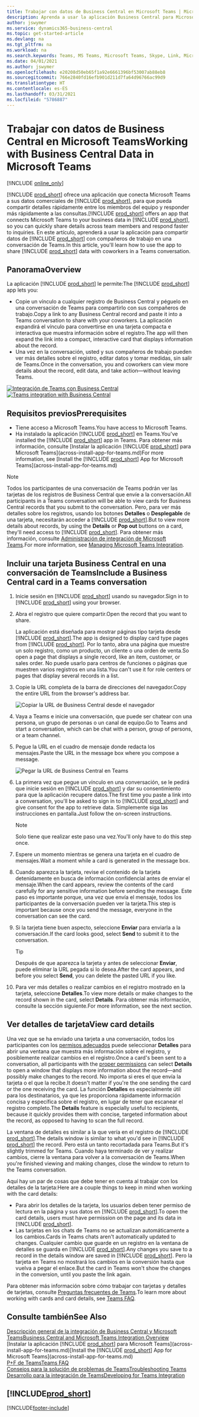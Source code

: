 ```yaml
---
title: Trabajar con datos de Business Central en Microsoft Teams | Microsoft Docs
description: Aprenda a usar la aplicación Business Central para Microsoft Teams.
author: jswymer
ms.service: dynamics365-business-central
ms.topic: get-started-article
ms.devlang: na
ms.tgt_pltfrm: na
ms.workload: na
ms.search.keywords: Teams, MS Teams, Microsoft Teams, Skype, Link, Microsoft 365, collaborate, collaboration, teamwork
ms.date: 04/01/2021
ms.author: jswymer
ms.openlocfilehash: e20208d50eb65f1a92e6661396bf53007ab88eb8
ms.sourcegitcommit: 766e2840fd16efb901d211d7fa64d96766ac99d9
ms.translationtype: HT
ms.contentlocale: es-ES
ms.lasthandoff: 03/31/2021
ms.locfileid: "5786887"
---
```

# <a name="working-with-business-central-data-in-microsoft-teams"></a><span data-ttu-id="6c85a-103">Trabajar con datos de Business Central en Microsoft Teams</span><span class="sxs-lookup"><span data-stu-id="6c85a-103">Working with Business Central Data in Microsoft Teams</span></span>

[!INCLUDE [online_only](includes/online_only.md)]

<span data-ttu-id="6c85a-104">[!INCLUDE [prod_short](includes/prod_short.md)] ofrece una aplicación que conecta Microsoft Teams a sus datos comerciales de [!INCLUDE [prod_short](includes/prod_short.md)], para que pueda compartir detalles rápidamente entre los miembros del equipo y responder más rápidamente a las consultas.</span><span class="sxs-lookup"><span data-stu-id="6c85a-104">[!INCLUDE [prod_short](includes/prod_short.md)] offers an app that connects Microsoft Teams to your business data in [!INCLUDE [prod_short](includes/prod_short.md)], so you can quickly share details across team members and respond faster to inquiries.</span></span> <span data-ttu-id="6c85a-105">En este artículo, aprenderá a usar la aplicación para compartir datos de [!INCLUDE [prod_short](includes/prod_short.md)] con compañeros de trabajo en una conversación de Teams.</span><span class="sxs-lookup"><span data-stu-id="6c85a-105">In this article, you'll learn how to use the app to share [!INCLUDE [prod_short](includes/prod_short.md)] data with coworkers in a Teams conversation.</span></span>

## <a name="overview"></a><span data-ttu-id="6c85a-106">Panorama</span><span class="sxs-lookup"><span data-stu-id="6c85a-106">Overview</span></span>

<span data-ttu-id="6c85a-107">La aplicación [!INCLUDE [prod_short](includes/prod_short.md)] le permite:</span><span class="sxs-lookup"><span data-stu-id="6c85a-107">The [!INCLUDE [prod_short](includes/prod_short.md)] app lets you:</span></span>

- <span data-ttu-id="6c85a-108">Copie un vínculo a cualquier registro de Business Central y péguelo en una conversación de Teams para compartirlo con sus compañeros de trabajo.</span><span class="sxs-lookup"><span data-stu-id="6c85a-108">Copy a link to any Business Central record and paste it into a Teams conversation to share with your coworkers.</span></span> <span data-ttu-id="6c85a-109">La aplicación expandirá el vínculo para convertirse en una tarjeta compacta e interactiva que muestra información sobre el registro.</span><span class="sxs-lookup"><span data-stu-id="6c85a-109">The app will then expand the link into a compact, interactive card that displays information about the record.</span></span>
- <span data-ttu-id="6c85a-110">Una vez en la conversación, usted y sus compañeros de trabajo pueden ver más detalles sobre el registro, editar datos y tomar medidas, sin salir de Teams.</span><span class="sxs-lookup"><span data-stu-id="6c85a-110">Once in the conversation, you and coworkers can view more details about the record, edit data, and take action&mdash;without leaving Teams.</span></span>

<span data-ttu-id="6c85a-111">[![Integración de Teams con Business Central](media/teams-intro-v3.png)](media/teams-intro-v3.png#lightbox)</span><span class="sxs-lookup"><span data-stu-id="6c85a-111">[![Teams integration with Business Central](media/teams-intro-v3.png)](media/teams-intro-v3.png#lightbox)</span></span>

## <a name="prerequisites"></a><span data-ttu-id="6c85a-112">Requisitos previos</span><span class="sxs-lookup"><span data-stu-id="6c85a-112">Prerequisites</span></span>

- <span data-ttu-id="6c85a-113">Tiene acceso a Microsoft Teams.</span><span class="sxs-lookup"><span data-stu-id="6c85a-113">You have access to Microsoft Teams.</span></span>
- <span data-ttu-id="6c85a-114">Ha instalado la aplicación [!INCLUDE [prod_short](includes/prod_short.md)] en Teams.</span><span class="sxs-lookup"><span data-stu-id="6c85a-114">You've installed the [!INCLUDE [prod_short](includes/prod_short.md)] app in Teams.</span></span> <span data-ttu-id="6c85a-115">Para obtener más información, consulte [Instalar la aplicación [!INCLUDE [prod_short](includes/prod_short.md)] para Microsoft Teams](across-install-app-for-teams.md)</span><span class="sxs-lookup"><span data-stu-id="6c85a-115">For more information, see [Install the [!INCLUDE [prod_short](includes/prod_short.md)] App for Microsoft Teams](across-install-app-for-teams.md)</span></span>

> [!NOTE]
> <span data-ttu-id="6c85a-116">Todos los participantes de una conversación de Teams podrán ver las tarjetas de los registros de Business Central que envíe a la conversación.</span><span class="sxs-lookup"><span data-stu-id="6c85a-116">All participants in a Teams conversation will be able to view cards for Business Central records that you submit to the conversation.</span></span> <span data-ttu-id="6c85a-117">Pero, para ver más detalles sobre los registros, usando los botones **Detalles** o **Desplegable** de una tarjeta, necesitarán acceder a [!INCLUDE [prod_short](includes/prod_short.md)].</span><span class="sxs-lookup"><span data-stu-id="6c85a-117">But to view more details about records, by using the **Details** or **Pop out** buttons on a card, they'll need access to [!INCLUDE [prod_short](includes/prod_short.md)].</span></span> <span data-ttu-id="6c85a-118">Para obtener más información, consulte [Administración de integración de Microsoft Teams](admin-teams-integration.md#minimum-requirements-1).</span><span class="sxs-lookup"><span data-stu-id="6c85a-118">For more information, see [Managing Microsoft Teams Integration](admin-teams-integration.md#minimum-requirements-1).</span></span>

## <a name="include-a-business-central-card-in-a-teams-conversation"></a><span data-ttu-id="6c85a-119">Incluir una tarjeta Business Central en una conversación de Teams</span><span class="sxs-lookup"><span data-stu-id="6c85a-119">Include a Business Central card in a Teams conversation</span></span>

1. <span data-ttu-id="6c85a-120">Inicie sesión en [!INCLUDE [prod_short](includes/prod_short.md)] usando su navegador.</span><span class="sxs-lookup"><span data-stu-id="6c85a-120">Sign in to [!INCLUDE [prod_short](includes/prod_short.md)] using your browser.</span></span>
2. <span data-ttu-id="6c85a-121">Abra el registro que quiere compartir.</span><span class="sxs-lookup"><span data-stu-id="6c85a-121">Open the record that you want to share.</span></span>

    <span data-ttu-id="6c85a-122">La aplicación está diseñada para mostrar páginas tipo tarjeta desde [!INCLUDE [prod_short](includes/prod_short.md)].</span><span class="sxs-lookup"><span data-stu-id="6c85a-122">The app is designed to display card type pages from [!INCLUDE [prod_short](includes/prod_short.md)].</span></span> <span data-ttu-id="6c85a-123">Por lo tanto, abra una página que muestre un solo registro, como un producto, un cliente o una orden de venta.</span><span class="sxs-lookup"><span data-stu-id="6c85a-123">So open a page that displays a single record, like an item, customer, or sales order.</span></span> <span data-ttu-id="6c85a-124">No puede usarlo para centros de funciones o páginas que muestren varios registros en una lista.</span><span class="sxs-lookup"><span data-stu-id="6c85a-124">You can't use it for role centers or pages that display several records in a list.</span></span>

3. <span data-ttu-id="6c85a-125">Copie la URL completa de la barra de direcciones del navegador.</span><span class="sxs-lookup"><span data-stu-id="6c85a-125">Copy the entire URL from the browser's address bar.</span></span>

   ![Copiar la URL de Business Central desde el navegador](media/teams-url-v2.png)
4. <span data-ttu-id="6c85a-127">Vaya a Teams e inicie una conversación, que puede ser chatear con una persona, un grupo de personas o un canal de equipo.</span><span class="sxs-lookup"><span data-stu-id="6c85a-127">Go to Teams and start a conversation, which can be chat with a person, group of persons, or a team channel.</span></span>

    <!--Teams imposes a few limitations here eg. you cannot unfurl a link during a Voice/Video call :/ We should probably only mention this in a Troubleshooting section (and i hope it will also be fixed soon)-->
5. <span data-ttu-id="6c85a-128">Pegue la URL en el cuadro de mensaje donde redacta los mensajes.</span><span class="sxs-lookup"><span data-stu-id="6c85a-128">Paste the URL in the message box where you compose a message.</span></span>

   ![Pegar la URL de Business Central en Teams](media/teams-paste-url-v2.png)
6. <span data-ttu-id="6c85a-130">La primera vez que pegue un vínculo en una conversación, se le pedirá que inicie sesión en [!INCLUDE [prod_short](includes/prod_short.md)] y dar su consentimiento para que la aplicación recupere datos.</span><span class="sxs-lookup"><span data-stu-id="6c85a-130">The first time you paste a link into a conversation, you'll be asked to sign in to [!INCLUDE [prod_short](includes/prod_short.md)] and give consent for the app to retrieve data.</span></span> <span data-ttu-id="6c85a-131">Simplemente siga las instrucciones en pantalla.</span><span class="sxs-lookup"><span data-stu-id="6c85a-131">Just follow the on-screen instructions.</span></span>

    > [!NOTE]
    > <span data-ttu-id="6c85a-132">Solo tiene que realizar este paso una vez.</span><span class="sxs-lookup"><span data-stu-id="6c85a-132">You'll only have to do this step once.</span></span>

7. <span data-ttu-id="6c85a-133">Espere un momento mientras se genera una tarjeta en el cuadro de mensajes.</span><span class="sxs-lookup"><span data-stu-id="6c85a-133">Wait a moment while a card is generated in the message box.</span></span>

8. <span data-ttu-id="6c85a-134">Cuando aparezca la tarjeta, revise el contenido de la tarjeta detenidamente en busca de información confidencial antes de enviar el mensaje.</span><span class="sxs-lookup"><span data-stu-id="6c85a-134">When the card appears, review the contents of the card carefully for any sensitive information before sending the message.</span></span> <span data-ttu-id="6c85a-135">Este paso es importante porque, una vez que envía el mensaje, todos los participantes de la conversación pueden ver la tarjeta.</span><span class="sxs-lookup"><span data-stu-id="6c85a-135">This step is important because once you send the message, everyone in the conversation can see the card.</span></span>

9. <span data-ttu-id="6c85a-136">Si la tarjeta tiene buen aspecto, seleccione **Enviar** para enviarla a la conversación.</span><span class="sxs-lookup"><span data-stu-id="6c85a-136">If the card looks good, select **Send** to submit it to the conversation.</span></span>

    > [!TIP]
    > <span data-ttu-id="6c85a-137">Después de que aparezca la tarjeta y antes de seleccionar **Enviar**, puede eliminar la URL pegada si lo desea.</span><span class="sxs-lookup"><span data-stu-id="6c85a-137">After the card appears, and before you select **Send**, you can delete the pasted URL if you like.</span></span>

10. <span data-ttu-id="6c85a-138">Para ver más detalles o realizar cambios en el registro mostrado en la tarjeta, seleccione **Detalles**.</span><span class="sxs-lookup"><span data-stu-id="6c85a-138">To view more details or make changes to the record shown in the card, select **Details**.</span></span> <span data-ttu-id="6c85a-139">Para obtener más información, consulte la sección siguiente.</span><span class="sxs-lookup"><span data-stu-id="6c85a-139">For more information, see the next section.</span></span>

## <a name="view-card-details"></a><span data-ttu-id="6c85a-140">Ver detalles de tarjeta</span><span class="sxs-lookup"><span data-stu-id="6c85a-140">View card details</span></span>

<span data-ttu-id="6c85a-141">Una vez que se ha enviado una tarjeta a una conversación, todos los participantes con los [permisos adecuados](admin-teams-integration.md#permissions) puede seleccionar **Detalles** para abrir una ventana que muestra más información sobre el registro, y posiblemente realizar cambios en el registro.</span><span class="sxs-lookup"><span data-stu-id="6c85a-141">Once a card's been sent to a conversation, all participants with the [proper permissions](admin-teams-integration.md#permissions) can select **Details** to open a window that displays more information about the record&mdash;and possibly make changes to the record.</span></span> <span data-ttu-id="6c85a-142">No importa si eres el que envía la tarjeta o el que la recibe.</span><span class="sxs-lookup"><span data-stu-id="6c85a-142">It doesn't matter if you're the one sending the card or the one receiving the card.</span></span> <span data-ttu-id="6c85a-143">La función **Detalles** es especialmente útil para los destinatarios, ya que les proporciona rápidamente información concisa y específica sobre el registro, en lugar de tener que escanear el registro completo.</span><span class="sxs-lookup"><span data-stu-id="6c85a-143">The **Details** feature is especially useful to recipients, because it quickly provides them with concise, targeted information about the record, as opposed to having to scan the full record.</span></span>

<span data-ttu-id="6c85a-144">La ventana de detalles es similar a la que vería en el registro de [!INCLUDE [prod_short](includes/prod_short.md)].</span><span class="sxs-lookup"><span data-stu-id="6c85a-144">The details window is similar to what you'd see in [!INCLUDE [prod_short](includes/prod_short.md)] the record.</span></span> <span data-ttu-id="6c85a-145">Pero está un tanto recortadada para Teams.</span><span class="sxs-lookup"><span data-stu-id="6c85a-145">But it's slightly trimmed for Teams.</span></span> <span data-ttu-id="6c85a-146">Cuando haya terminado de ver y realizar cambios, cierre la ventana para volver a la conversación de Teams.</span><span class="sxs-lookup"><span data-stu-id="6c85a-146">When you're finished viewing and making changes, close the window to return to the Teams conversation.</span></span>

<span data-ttu-id="6c85a-147">Aquí hay un par de cosas que debe tener en cuenta al trabajar con los detalles de la tarjeta:</span><span class="sxs-lookup"><span data-stu-id="6c85a-147">Here are a couple things to keep in mind when working with the card details:</span></span>

- <span data-ttu-id="6c85a-148">Para abrir los detalles de la tarjeta, los usuarios deben tener permiso de lectura en la página y sus datos en [!INCLUDE [prod_short](includes/prod_short.md)].</span><span class="sxs-lookup"><span data-stu-id="6c85a-148">To open the card details, users must have permission on the page and its data in [!INCLUDE [prod_short](includes/prod_short.md)].</span></span>
- <span data-ttu-id="6c85a-149">Las tarjetas en los chats de Teams no se actualizan automáticamente a los cambios.</span><span class="sxs-lookup"><span data-stu-id="6c85a-149">Cards in Teams chats aren't automatically updated to changes.</span></span> <span data-ttu-id="6c85a-150">Cualquier cambio que guarde en un registro en la ventana de detalles se guarda en [!INCLUDE [prod_short](includes/prod_short.md)].</span><span class="sxs-lookup"><span data-stu-id="6c85a-150">Any changes you save to a record in the details window are saved in [!INCLUDE [prod_short](includes/prod_short.md)].</span></span> <span data-ttu-id="6c85a-151">Pero la tarjeta en Teams no mostrará los cambios en la conversión hasta que vuelva a pegar el enlace.</span><span class="sxs-lookup"><span data-stu-id="6c85a-151">But the card in Teams won't show the changes in the conversion, until you paste the link again.</span></span>

<span data-ttu-id="6c85a-152">Para obtener más información sobre cómo trabajar con tarjetas y detalles de tarjetas, consulte [Preguntas frecuentes de Teams](teams-faq.md).</span><span class="sxs-lookup"><span data-stu-id="6c85a-152">To learn more about working with cards and card details, see [Teams FAQ](teams-faq.md).</span></span>

## <a name="see-also"></a><span data-ttu-id="6c85a-153">Consulte también</span><span class="sxs-lookup"><span data-stu-id="6c85a-153">See Also</span></span>

[<span data-ttu-id="6c85a-154">Descripción general de la integración de Business Central y Microsoft Teams</span><span class="sxs-lookup"><span data-stu-id="6c85a-154">Business Central and Microsoft Teams Integration Overview</span></span>](across-teams-overview.md)  
<span data-ttu-id="6c85a-155">[Instalar la aplicación [!INCLUDE [prod_short](includes/prod_short.md)] para Microsoft Teams](across-install-app-for-teams.md)</span><span class="sxs-lookup"><span data-stu-id="6c85a-155">[Install the [!INCLUDE [prod_short](includes/prod_short.md)] App for Microsoft Teams](across-install-app-for-teams.md)</span></span>  
[<span data-ttu-id="6c85a-156">P+F de Teams</span><span class="sxs-lookup"><span data-stu-id="6c85a-156">Teams FAQ</span></span>](teams-faq.md)  
[<span data-ttu-id="6c85a-157">Consejos para la solución de problemas de Teams</span><span class="sxs-lookup"><span data-stu-id="6c85a-157">Troubleshooting Teams</span></span>](admin-teams-troubleshooting.md)  
[<span data-ttu-id="6c85a-158">Desarrollo para la integración de Teams</span><span class="sxs-lookup"><span data-stu-id="6c85a-158">Developing for Teams Integration</span></span>](/dynamics365/business-central/dev-itpro/developer/devenv-develop-for-teams)  

## [!INCLUDE[prod_short](includes/free_trial_md.md)]  


[!INCLUDE[footer-include](includes/footer-banner.md)]